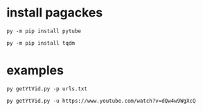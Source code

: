 # install pagackes
`py -m pip install pytube`

`py -m pip install tqdm`

# examples
`py getYtVid.py -p urls.txt`

`py getYtVid.py -u https://www.youtube.com/watch?v=dQw4w9WgXcQ`
